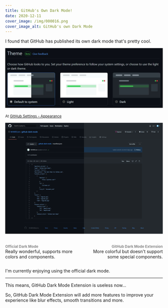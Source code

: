 ```yaml
---
title: GitHub's Own Dark Mode!
date: 2020-12-11
cover_image: /img/000016.png
cover_image_alt: GitHub's own Dark Mode
---
```


I found that GitHub has published its own dark mode that's pretty cool.

![A screenshot of the appearance settings page](/img/000017.png)

<small>At [GitHub Settings - Appearance](https://github.com/settings/appearance)</small>

![A screenshot of the dark theme](/img/000018.png)

<div class="container" style="display: flex">
<p style="flex: 1"><small style="color: #888; font-weight: bold">Official Dark Mode</small><br />Really wonderful, supports more colors and components.</p>
<p style="flex: 1; text-align: right"><small style="color: #888; font-weight: bold">GitHub Dark Mode Extension</small><br />More colorful but doesn't support some special components.</p>
</div>

I'm currently enjoying using the official dark mode.

---

This means, GitHub Dark Mode Extension is useless now...

So, GitHub Dark Mode Extension will add more features to improve your experience like blur effects, smooth transitions and more.
